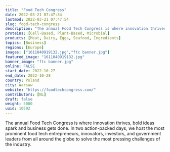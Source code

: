 ```yaml
---
title: "Food Tech Congress"
date: 2022-03-21 07:47:54
lastmod: 2022-03-21 07:47:54
slug: food-tech-congress
description: "The annual Food Tech Congress is where innovation thrives, bold ideas spark and business gets done. In two action-packed days, we host the most prominent food tech entrepreneurs, innovators, investors, and government leaders from all around the globe to solve the most pressing challenges of the industry."
proteins: [Cell-Based, Plant-Based, Microbial]
products: [Meat, Dairy, Eggs, Seafood, Ingredients]
topics: [Business]
regions: [Europe]
images: ["1611040919132.jpg","ftc banner.jpg"]
featured_image: "1611040919132.jpg"
banner_image: "ftc banner.jpg"
online: FALSE
start_date: 2022-10-27
end_date: 2022-10-28
country: Poland
city: Warsaw
website: "https://foodtechcongress.com/"
contributors: [NL]
draft: false
weight: 5000
uuid: 10592
---
```

The annual Food Tech Congress is where innovation thrives, bold ideas
spark and business gets done. In two action-packed days, we host the
most prominent food tech entrepreneurs, innovators, investors, and
government leaders from all around the globe to solve the most pressing
challenges of the industry.
